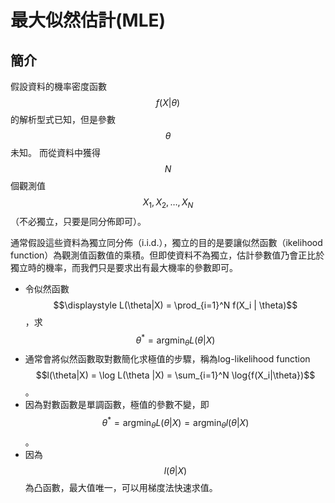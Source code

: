 # 最大似然估計\(MLE\)

## 簡介

假設資料的機率密度函數$$f(X|\theta)$$的解析型式已知，但是參數$$\theta$$未知。而從資料中獲得$$N$$個觀測值$$X_1, X_2, \ldots, X_N$$（不必獨立，只要是同分佈即可）。

通常假設這些資料為獨立同分佈（i.i.d.），獨立的目的是要讓似然函數（ikelihood function）為觀測值函數值的乘積。但即使資料不為獨立，估計參數值乃會正比於獨立時的機率，而我們只是要求出有最大機率的參數即可。

* 令似然函數 $$\displaystyle L(\theta|X) = \prod_{i=1}^N f(X_i | \theta)$$，求$$\displaystyle \theta^{*} = \mathop{\arg\min}_{\theta} L(\theta |X)$$
* 通常會將似然函數取對數簡化求極值的步驟，稱為log-likelihood function $$l(\theta|X) = \log L(\theta |X) = \sum_{i=1}^N \log{f(X_i|\theta})$$。
* 因為對數函數是單調函數，極值的參數不變，即$$\displaystyle \theta^{*} = \mathop{\arg\min}_{\theta} L(\theta |X) = \mathop{\arg\min}_{\theta} l(\theta |X)$$。
* 因為$$l(\theta | X)$$為凸函數，最大值唯一，可以用梯度法快速求值。







